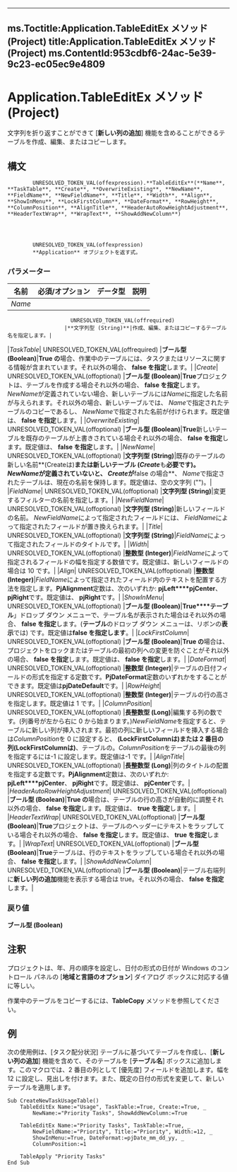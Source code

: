 

---
ms.Toctitle:Application.TableEditEx メソッド (Project)
title:Application.TableEditEx メソッド (Project)
ms.ContentId:953cdbf6-24ac-5e39-9c23-ec05ec9e4809
---
# Application.TableEditEx メソッド (Project)




文字列を折り返すことができて [**新しい列の追加**] 機能を含めることができるテーブルを作成、編集、またはコピーします。

## 構文

            UNRESOLVED_TOKEN_VAL(offexpression).**TableEditEx**(**Name**, **TaskTable**, **Create**, **OverwriteExisting**, **NewName**, **FieldName**, **NewFieldName**, **Title**, **Width**, **Align**, **ShowInMenu**, **LockFirstColumn**, **DateFormat**, **RowHeight**, **ColumnPosition**, **AlignTitle**, **HeaderAutoRowHeightAdjustment**, **HeaderTextWrap**, **WrapText**, **ShowAddNewColumn**)




            UNRESOLVED_TOKEN_VAL(offexpression)
            **Application** オブジェクトを返す式。

### パラメーター

|**名前**|**必須/オプション**|**データ型**|**説明**|
|---|---|---|---|
|*Name*|
                        UNRESOLVED_TOKEN_VAL(offrequired)
                      |**文字列型 (String)**|作成、編集、またはコピーするテーブル名を指定します。|
|*TaskTable*|
                        UNRESOLVED_TOKEN_VAL(offrequired)
                      |**ブール型 (Boolean)**|**True の**場合、作業中のテーブルには、タスクまたはリソースに関する情報が含まれています。それ以外の場合、 **false を指定**します。|
|*Create*|
                        UNRESOLVED_TOKEN_VAL(offoptional)
                      |**ブール型 (Boolean)**|**True**プロジェクトは、テーブルを作成する場合それ以外の場合、 **false を指定**します。*NewName*が定義されていない場合、新しいテーブルには*Name*に指定した名前が与えられます。それ以外の場合、新しいテーブルでは、 *Name*で指定されたテーブルのコピーであるし、 *NewName*で指定された名前が付けられます。既定値は、 **false を指定**します。|
|*OverwriteExisting*|
                        UNRESOLVED_TOKEN_VAL(offoptional)
                      |**ブール型 (Boolean)**|**True**新しいテーブルを既存のテーブルが上書きされている場合それ以外の場合、 **false を指定**します。既定値は、 **false を指定**します。|
|*NewName*|
                        UNRESOLVED_TOKEN_VAL(offoptional)
                      |**文字列型 (String)**|既存のテーブルの新しい名前**(Createは)**または新しいテーブル (*Create***も**必要です)。*NewName*が定義されていないと、 *Create*が**false の場合**、 *Name*で指定されたテーブルは、現在の名前を保持します。既定値は、空の文字列 ("")。|
|*FieldName*|
                        UNRESOLVED_TOKEN_VAL(offoptional)
                      |**文字列型 (String)**|変更するフィルターの名前を指定します。|
|*NewFieldName*|
                        UNRESOLVED_TOKEN_VAL(offoptional)
                      |**文字列型 (String)**|新しいフィールドの名前。 *NewFieldName*によって指定されたフィールドには、 *FieldName*によって指定されたフィールドが置き換えられます。|
|*Title*|
                        UNRESOLVED_TOKEN_VAL(offoptional)
                      |**文字列型 (String)**|*FieldName*によって指定されたフィールドのタイトルです。|
|*Width*|
                        UNRESOLVED_TOKEN_VAL(offoptional)
                      |**整数型 (Integer)**|*FieldName*によって指定されるフィールドの幅を指定する数値です。既定値は、新しいフィールドの場合は 10 です。|
|*Align*|
                        UNRESOLVED_TOKEN_VAL(offoptional)
                      |**整数型 (Integer)**|*FieldName*によって指定されたフィールド内のテキストを配置する方法を指定します。**PjAlignment**定数は、次のいずれか: **pjLeft****pjCenter**、 **pjRight**です。既定値は、 **pjRight**です。|
|*ShowInMenu*|
                        UNRESOLVED_TOKEN_VAL(offoptional)
                      |**ブール型 (Boolean)**|**True****テーブル**」ドロップ ダウン メニューで、テーブル名が表示された場合はそれ以外の場合、 **false を指定**します。(**テーブル**のドロップ ダウン メニューは、リボンの**表示**では) です。既定値は**false を指定します**。|
|*LockFirstColumn*|
                        UNRESOLVED_TOKEN_VAL(offoptional)
                      |**ブール型 (Boolean)**|**True の**場合は、プロジェクトをロックまたはテーブルの最初の列への変更を防ぐことがそれ以外の場合、 **false を指定**します。既定値は、 **false を指定**します。|
|*DateFormat*|
                        UNRESOLVED_TOKEN_VAL(offoptional)
                      |**整数型 (Integer)**|テーブルの日付フィールドの形式を指定する定数です。**PjDateFormat**定数のいずれかをすることができます。既定値は**pjDateDefault**です。|
|*RowHeight*|
                        UNRESOLVED_TOKEN_VAL(offoptional)
                      |**整数型 (Integer)**|テーブルの行の高さを指定します。既定値は 1 です。|
|*ColumnPosition*|
                        UNRESOLVED_TOKEN_VAL(offoptional)
                      |**長整数型 (Long)**|編集する列の数です。(列番号が左から右に 0 から始まります。)*NewFieldName*を指定すると、テーブルに新しい列が挿入されます。最初の列に新しいフィールドを挿入する場合は*ColumnPosition*を 0 に設定すると、 **(LockFirstColumnは)**または 2 番目の列**(LockFirstColumnは)**、テーブルの。*ColumnPosition*をテーブルの最後の列を指定するには-1 に設定します。既定値は-1 です。|
|*AlignTitle*|
                        UNRESOLVED_TOKEN_VAL(offoptional)
                      |**長整数型 (Long)**|列のタイトルの配置を指定する定数です。**PjAlignment**定数は、次のいずれか: **pjLeft****pjCenter**、 **pjRight**です。既定値は、 **pjCenter**です。|
|*HeaderAutoRowHeightAdjustment*|
                        UNRESOLVED_TOKEN_VAL(offoptional)
                      |**ブール型 (Boolean)**|**True の**場合は、テーブルの行の高さが自動的に調整それ以外の場合、 **false を指定**します。既定値は、 **true を指定**します。|
|*HeaderTextWrap*|
                        UNRESOLVED_TOKEN_VAL(offoptional)
                      |**ブール型 (Boolean)**|**True**プロジェクトは、テーブルのヘッダーにテキストをラップしている場合それ以外の場合、 **false を指定**します。既定値は、 **true を指定**します。|
|*WrapText*|
                        UNRESOLVED_TOKEN_VAL(offoptional)
                      |**ブール型 (Boolean)**|**True**テーブルは、行のテキストをラップしている場合それ以外の場合、 **false を指定**します。|
|*ShowAddNewColumn*|
                        UNRESOLVED_TOKEN_VAL(offoptional)
                      |**ブール型 (Boolean)**|テーブル右端列に**新しい列の追加**機能を表示する場合は true。それ以外の場合、 **false を指定**します。|



### 戻り値
**ブール型 (Boolean)**





## 注釈
プロジェクトは、年、月の順序を設定し、日付の形式の日付が Windows のコントロール パネルの [**地域と言語のオプション**] ダイアログ ボックスに対応する値に等しい。



作業中のテーブルをコピーするには、**TableCopy** メソッドを参照してください。



## 例
次の使用例は、[タスク配分状況] テーブルに基づいてテーブルを作成し、[**新しい列の追加**] 機能を含めて、そのテーブルを [**テーブル名**] ボックスに追加します。このマクロでは、2 番目の列として [優先度] フィールドを追加します。幅を 12 に設定し、見出しを付けます。また、既定の日付の形式を変更して、新しいテーブルを適用します。

```vba
Sub CreateNewTaskUsageTable() 
    TableEditEx Name:="Usage", TaskTable:=True, Create:=True, _ 
        NewName:="Priority Tasks", ShowAddNewColumn:=True 
 
    TableEditEx Name:="Priority Tasks", TaskTable:=True, _ 
        NewFieldName:="Priority", Title:="Priority", Width:=12, _ 
        ShowInMenu:=True, DateFormat:=pjDate_mm_dd_yy, _ 
        ColumnPosition:=1 
 
    TableApply "Priority Tasks" 
End Sub
```






